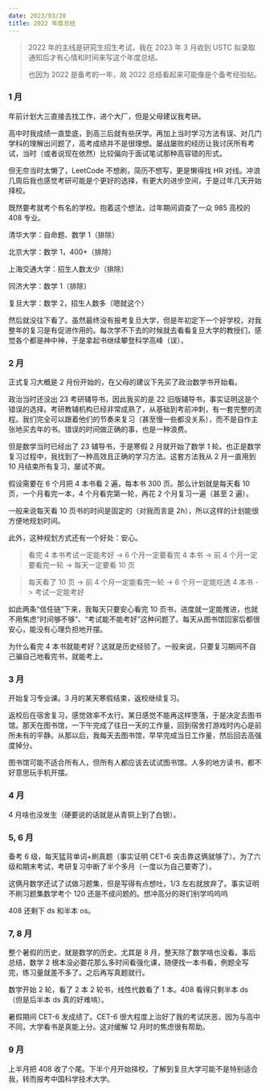 ```yaml
---
date: 2023/03/28
title: 2022 年度总结
---
```

> 2022 年的主线是研究生招生考试，我在 2023 年 3 月收到 USTC 拟录取通知后才有心情和时间来写这个年度总结。
>
> 也因为 2022 是备考的一年，故 2022 总结看起来可能像是个备考经验帖。

### 1 月

年前计划大三直接去找工作，进个大厂，但是父母建议我考研。

高中时我成绩一直垫底，到高三后就有些厌学。再加上当时学习方法有误、对几门学科的理解出问题了，高考成绩并不是很理想。屡战屡败的经历让我讨厌所有考试，当时（或者说现在依然）比较偏向于面试笔试那种高容错的形式。

但无奈当时太懒了，LeetCode 不想刷，简历不想写，更是懒得找 HR 对线。冲浪几周后我也感觉考研可能是个更好的选择，有更大的进步空间，于是过年几天开始择校。

既然要考就考个有名的学校。抱着这个想法，过年期间调查了一众 985 高校的 408 专业。

清华大学：自命题、数学 1（排除）

北京大学：数学 1，400+（排除）

上海交通大学：招生人数太少（排除）

同济大学：数学 1（排除）

复旦大学：数学 2，招生人数多（嗯就这个）

然后就没往下看了。虽然最终没有报考复旦大学，但是年初定下一个好学校，对我整年的复习是有促进作用的。每次学不下去的时候就去看看复旦大学的教授们，感觉各个都是神中神，于是拿起书继续攀登科学高峰（误）。

### 2 月

正式复习大概是 2 月份开始的，在父母的建议下先买了政治数学书开始看。

政治当时还没出 23 考研辅导书，因此我买的是 22 旧版辅导书，事实证明这是个错误的选择。考研教辅机构已经非常成熟了，从基础到考前冲刺，有一套完整的流程。我们完全可以跟着他们的节奏来复习（甚至慢一些都没关系），而不是自作主张地买去年的书。错误的时间做正确的事，也是一种浪费。

但是数学当时已经出了 23 辅导书，于是寒假 2 月就开始了数学 1 轮。也正是数学复习过程中，我找到了一种高效且正确的学习方法。这套方法我从 2 月一直用到 10 月结束所有复习，屡试不爽。

假设需要在 6 个月把 4 本书看 2 遍，每本书 300 页。那么计划就是每天看 10 页，一个月看完一本，4 个月看完第一轮，再花 2 个月复习一遍（甚至 2 遍）。

一般来说每天看 10 页书的时间是固定的（对我而言是 2h），所以这样的计划能很方便地规划时间。

此外，这种规划方式还有一个好处：安心。

> 看完 4 本书考试一定能考好 -> 6 个月一定要看完 4 本书 -> 前 4 个月一定要看完一轮 -> 每天一定要看 10 页

> 每天看了 10 页 -> 前 4 个月一定能看完一轮 -> 6 个月一定能吃透 4 本书 -> 考试一定能考好

如此两条“信任链”下来，我每天只要安心看完 10 页书，进度就一定能推进，也就不用焦虑“时间够不够”、“考试能不能考好”这种问题了。每天从图书馆回家后都很安心，能没有心理负担地开摆。

为什么看完 4 本书就能考好？这就是历史经验了。一般来说，只要复习期间不自己骗自己地看完书，就能考上。

### 3 月

开始复习专业课。3 月的某天寒假结束，返校继续复习。

返校后在宿舍复习，感觉效率不太行。某日感觉不能再这样堕落，于是决定去图书馆。那天在图书馆，一下午完成了往日一天的工作量，回到宿舍打游戏时内心是前所未有的平静。从那以后，我每天去图书馆，早早完成当日工作量，然后回去高强度掉分。

图书馆可能不适合所有人，但所有人都应该去试试图书馆。人多的地方读书，都不好意思玩手机开摆。

### 4 月

4 月啥也没发生（硬要说的话就是从青铜上到了白银）。

### 5, 6 月

备考 6 级，每天猛背单词+刷真题（事实证明 CET-6 突击靠这俩就够了）。为了六级和期末考试，考研复习中断了半个多月（一度以为自己要寄了）。

这俩月数学还试了试做习题集，但是写得有点想吐，1/3 左右就放弃了。事实证明不刷习题集数学考个 120 还是不成问题的。想冲高分的哥们别学呜呜呜

408 还剩下 ds 和半本 os。

### 7, 8 月

整个暑假的历史，就是数学的历史。尤其是 8 月，整天除了数学啥也没看。事后总结，数学 2 根本没必要花那么多时间看强化课，随便找一本书看，例题全写完，练习量就差不多了。之后再写真题就行。

数学开始 2 轮，看了 2 本 2 轮书，线性代数看了 1 本。408 看得只剩半本 ds（但是后半本 ds 真的好难啃）。

暑假期间 CET-6 发成绩了。CET-6 很大程度上治好了我的考试厌恶，因为与高中不同，大学看书是真能上分。这对缓解 12 月时的焦虑很有帮助。

### 9 月

上半月把 408 收了个尾。下半个月开始择校，了解到复旦大学可能不是特别适合我，转而报考中国科学技术大学。
